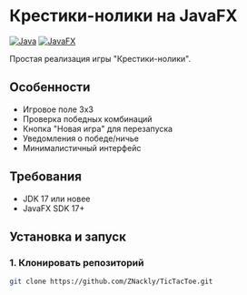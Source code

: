# Крестики-нолики на JavaFX

[![Java](https://img.shields.io/badge/Java-17%2B-orange)](https://www.java.com)
[![JavaFX](https://img.shields.io/badge/JavaFX-17-blue)](https://openjfx.io/)

Простая реализация игры "Крестики-нолики".



## Особенности
-  Игровое поле 3x3
-  Проверка победных комбинаций
-  Кнопка "Новая игра" для перезапуска
-  Уведомления о победе/ничье
-  Минималистичный интерфейс

## Требования
- JDK 17 или новее
- JavaFX SDK 17+

## Установка и запуск

### 1. Клонировать репозиторий
```bash
git clone https://github.com/ZNackly/TicTacToe.git
